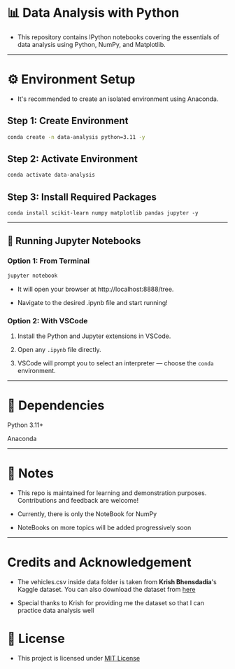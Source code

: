 # 📊 Data Analysis with Python

- This repository contains IPython notebooks covering the essentials of data analysis using Python, NumPy, and Matplotlib.

---

# ⚙️ Environment Setup

- It's recommended to create an isolated environment using Anaconda.

## Step 1: Create Environment

```Bash
conda create -n data-analysis python=3.11 -y
```

## Step 2: Activate Environment
```Bash
conda activate data-analysis
```

## Step 3: Install Required Packages

```
conda install scikit-learn numpy matplotlib pandas jupyter -y
```

---

## 📓 Running Jupyter Notebooks

### Option 1: From Terminal

```Bash
jupyter notebook
```

- It will open your browser at http://localhost:8888/tree.
  
- Navigate to the desired .ipynb file and start running!

### Option 2: With VSCode

1. Install the Python and Jupyter extensions in VSCode.


2. Open any `.ipynb` file directly.


3. VSCode will prompt you to select an interpreter — choose the `conda` environment.

---

# 📌 Dependencies

Python 3.11+

Anaconda

---

# 🧠 Notes

- This repo is maintained for learning and demonstration purposes. Contributions and feedback are welcome!

- Currently, there is only the NoteBook for NumPy

- NoteBooks on more topics will be added progressively soon
  
---

# Credits and Acknowledgement

- The vehicles.csv inside data folder is taken from **Krish Bhensdadia**'s Kaggle dataset. You can also download the dataset from [here](https://www.kaggle.com/datasets/krishbhensdadia/indian-vehicle-models-dataset-15-kentries)

- Special thanks to Krish for providing me the dataset so that I can practice data analysis well

# 🔗 License

- This project is licensed under [MIT License](./LICENSE)
